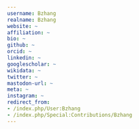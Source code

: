 ```yaml
---
username: Bzhang
realname: Bzhang
website: ~
affiliation: ~
bio: ~
github: ~
orcid: ~
linkedin: ~
googlescholar: ~
wikidata: ~
twitter: ~
mastodon-url: ~
meta: ~
instagram: ~
redirect_from:
- /index.php/User:Bzhang
- /index.php/Special:Contributions/Bzhang
---
```

